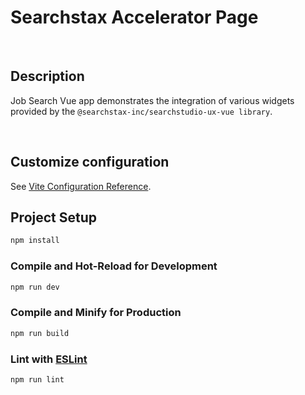 # Searchstax Accelerator Page

<br/>

## Description
Job Search Vue app demonstrates the integration of various widgets provided by the `@searchstax-inc/searchstudio-ux-vue library`.

<br/>

## Customize configuration

See [Vite Configuration Reference](https://vitejs.dev/config/).

## Project Setup

```sh
npm install
```

### Compile and Hot-Reload for Development

```sh
npm run dev
```

### Compile and Minify for Production

```sh
npm run build
```

### Lint with [ESLint](https://eslint.org/)

```sh
npm run lint
```
